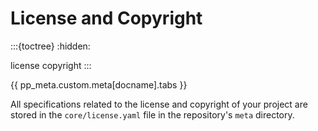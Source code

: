 # License and Copyright

:::{toctree}
:hidden:

license
copyright
:::


{{ pp_meta.custom.meta[docname].tabs }}


All specifications related to the license and copyright of your project
are stored in the `core/license.yaml` file in the repository's `meta` directory.

